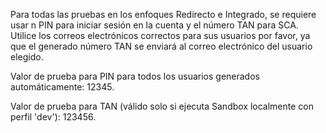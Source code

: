 Para todas las pruebas en los enfoques Redirecto e Integrado, se requiere usar n PIN para iniciar sesión en la cuenta y el número TAN para SCA. Utilice los correos electrónicos correctos para sus usuarios por favor, ya que el generado número TAN se enviará al correo electrónico del usuario elegido.

Valor de prueba para PIN para todos los usuarios generados automáticamente: 12345.

Valor de prueba para TAN (válido solo si ejecuta Sandbox localmente con perfil 'dev'): 123456.
